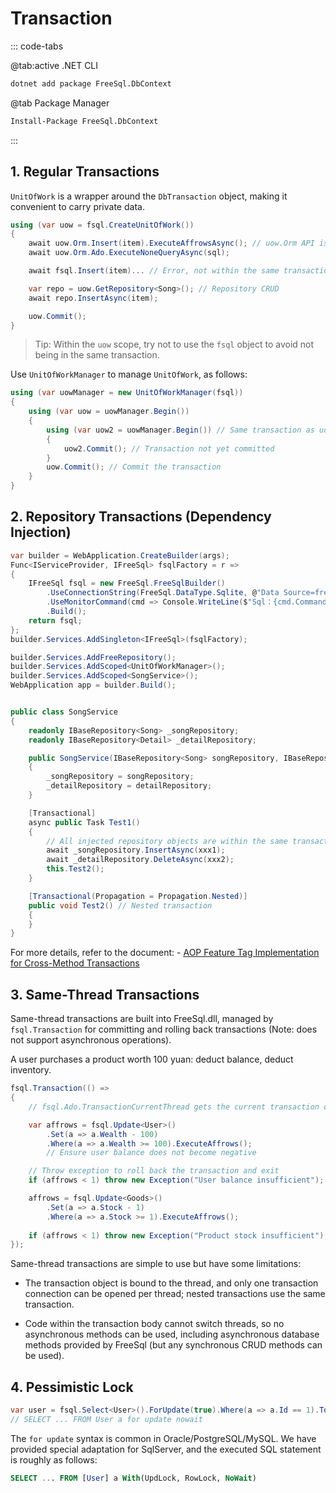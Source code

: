# Transaction

::: code-tabs

@tab:active .NET CLI

```bash
dotnet add package FreeSql.DbContext
```

@tab Package Manager

```bash
Install-Package FreeSql.DbContext
```

:::

## 1. Regular Transactions

`UnitOfWork` is a wrapper around the `DbTransaction` object, making it convenient to carry private data.

```csharp
using (var uow = fsql.CreateUnitOfWork())
{
    await uow.Orm.Insert(item).ExecuteAffrowsAsync(); // uow.Orm API is the same as IFreeSql
    await uow.Orm.Ado.ExecuteNoneQueryAsync(sql);

    await fsql.Insert(item)... // Error, not within the same transaction

    var repo = uow.GetRepository<Song>(); // Repository CRUD
    await repo.InsertAsync(item);

    uow.Commit();
}
```

> Tip: Within the `uow` scope, try not to use the `fsql` object to avoid not being in the same transaction.

Use `UnitOfWorkManager` to manage `UnitOfWork`, as follows:

```csharp
using (var uowManager = new UnitOfWorkManager(fsql))
{
    using (var uow = uowManager.Begin())
    {
        using (var uow2 = uowManager.Begin()) // Same transaction as uow
        {
            uow2.Commit(); // Transaction not yet committed
        }
        uow.Commit(); // Commit the transaction
    }
}
```

## 2. Repository Transactions (Dependency Injection)

```csharp
var builder = WebApplication.CreateBuilder(args);
Func<IServiceProvider, IFreeSql> fsqlFactory = r =>
{
    IFreeSql fsql = new FreeSql.FreeSqlBuilder()
        .UseConnectionString(FreeSql.DataType.Sqlite, @"Data Source=freedb.db")
        .UseMonitorCommand(cmd => Console.WriteLine($"Sql：{cmd.CommandText}"))
        .Build();
    return fsql;
};
builder.Services.AddSingleton<IFreeSql>(fsqlFactory);

builder.Services.AddFreeRepository();
builder.Services.AddScoped<UnitOfWorkManager>();
builder.Services.AddScoped<SongService>();
WebApplication app = builder.Build();


public class SongService
{
    readonly IBaseRepository<Song> _songRepository;
    readonly IBaseRepository<Detail> _detailRepository;

    public SongService(IBaseRepository<Song> songRepository, IBaseRepository<Detail> detailRepository)
    {
        _songRepository = songRepository;
        _detailRepository = detailRepository;
    }

    [Transactional]
    async public Task Test1()
    {
        // All injected repository objects are within the same transaction
        await _songRepository.InsertAsync(xxx1);
        await _detailRepository.DeleteAsync(xxx2);
        this.Test2();
    }

    [Transactional(Propagation = Propagation.Nested)]
    public void Test2() // Nested transaction
    {
    }
}
```

For more details, refer to the document: - [AOP Feature Tag Implementation for Cross-Method Transactions](unitofwork-manager)

## 3. Same-Thread Transactions

Same-thread transactions are built into FreeSql.dll, managed by `fsql.Transaction` for committing and rolling back transactions (Note: does not support asynchronous operations).

A user purchases a product worth 100 yuan: deduct balance, deduct inventory.

```csharp
fsql.Transaction(() => 
{
    // fsql.Ado.TransactionCurrentThread gets the current transaction object

    var affrows = fsql.Update<User>()
        .Set(a => a.Wealth - 100)
        .Where(a => a.Wealth >= 100).ExecuteAffrows();
        // Ensure user balance does not become negative

    // Throw exception to roll back the transaction and exit
    if (affrows < 1) throw new Exception("User balance insufficient");

    affrows = fsql.Update<Goods>()
        .Set(a => a.Stock - 1)
        .Where(a => a.Stock >= 1).ExecuteAffrows();
        
    if (affrows < 1) throw new Exception("Product stock insufficient");
});
```

Same-thread transactions are simple to use but have some limitations:

- The transaction object is bound to the thread, and only one transaction connection can be opened per thread; nested transactions use the same transaction.

- Code within the transaction body cannot switch threads, so no asynchronous methods can be used, including asynchronous database methods provided by FreeSql (but any synchronous CRUD methods can be used).

## 4. Pessimistic Lock

```csharp
var user = fsql.Select<User>().ForUpdate(true).Where(a => a.Id == 1).ToOne();
// SELECT ... FROM User a for update nowait
```

The `for update` syntax is common in Oracle/PostgreSQL/MySQL. We have provided special adaptation for SqlServer, and the executed SQL statement is roughly as follows:

```sql
SELECT ... FROM [User] a With(UpdLock, RowLock, NoWait)
```
